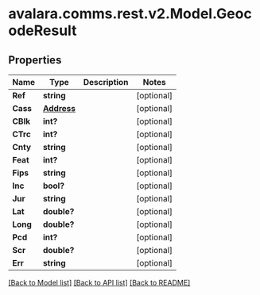 
# avalara.comms.rest.v2.Model.GeocodeResult

## Properties

Name | Type | Description | Notes
------------ | ------------- | ------------- | -------------
**Ref** | **string** |  | [optional] 
**Cass** | [**Address**](Address.md) |  | [optional] 
**CBlk** | **int?** |  | [optional] 
**CTrc** | **int?** |  | [optional] 
**Cnty** | **string** |  | [optional] 
**Feat** | **int?** |  | [optional] 
**Fips** | **string** |  | [optional] 
**Inc** | **bool?** |  | [optional] 
**Jur** | **string** |  | [optional] 
**Lat** | **double?** |  | [optional] 
**Long** | **double?** |  | [optional] 
**Pcd** | **int?** |  | [optional] 
**Scr** | **double?** |  | [optional] 
**Err** | **string** |  | [optional] 

[[Back to Model list]](../README.md#documentation-for-models)
[[Back to API list]](../README.md#documentation-for-api-endpoints)
[[Back to README]](../README.md)


